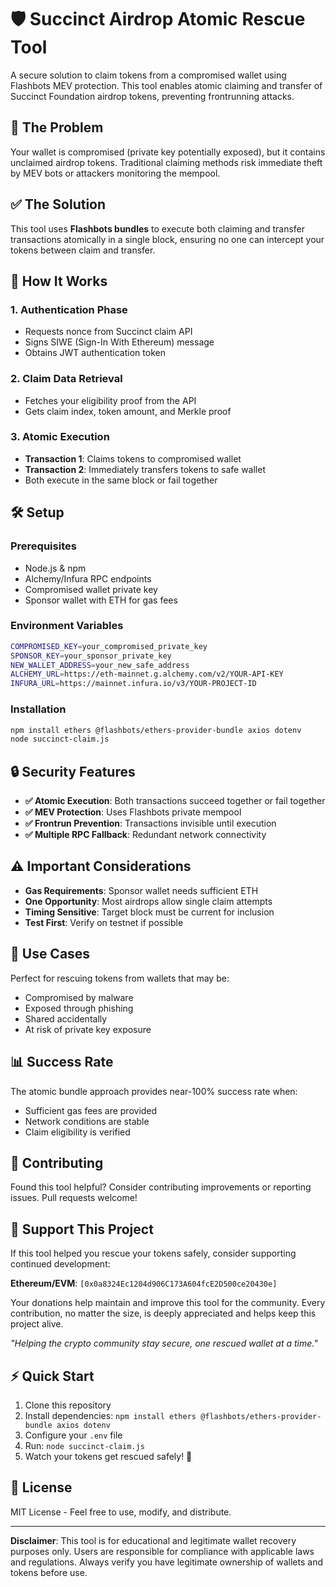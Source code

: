 # 🛡️ Succinct Airdrop Atomic Rescue Tool

A secure solution to claim tokens from a compromised wallet using Flashbots MEV protection. This tool enables atomic claiming and transfer of Succinct Foundation airdrop tokens, preventing frontrunning attacks.

## 🚨 The Problem

Your wallet is compromised (private key potentially exposed), but it contains unclaimed airdrop tokens. Traditional claiming methods risk immediate theft by MEV bots or attackers monitoring the mempool.

## ✅ The Solution

This tool uses **Flashbots bundles** to execute both claiming and transfer transactions atomically in a single block, ensuring no one can intercept your tokens between claim and transfer.

## 🔄 How It Works

### 1. Authentication Phase
- Requests nonce from Succinct claim API
- Signs SIWE (Sign-In With Ethereum) message
- Obtains JWT authentication token

### 2. Claim Data Retrieval
- Fetches your eligibility proof from the API
- Gets claim index, token amount, and Merkle proof

### 3. Atomic Execution
- **Transaction 1**: Claims tokens to compromised wallet
- **Transaction 2**: Immediately transfers tokens to safe wallet
- Both execute in the same block or fail together

## 🛠️ Setup

### Prerequisites
- Node.js & npm
- Alchemy/Infura RPC endpoints
- Compromised wallet private key
- Sponsor wallet with ETH for gas fees

### Environment Variables
```bash
COMPROMISED_KEY=your_compromised_private_key
SPONSOR_KEY=your_sponsor_private_key  
NEW_WALLET_ADDRESS=your_new_safe_address
ALCHEMY_URL=https://eth-mainnet.g.alchemy.com/v2/YOUR-API-KEY
INFURA_URL=https://mainnet.infura.io/v3/YOUR-PROJECT-ID
```

### Installation
```bash
npm install ethers @flashbots/ethers-provider-bundle axios dotenv
node succinct-claim.js
```

## 🔒 Security Features

- **✅ Atomic Execution**: Both transactions succeed together or fail together
- **✅ MEV Protection**: Uses Flashbots private mempool
- **✅ Frontrun Prevention**: Transactions invisible until execution
- **✅ Multiple RPC Fallback**: Redundant network connectivity

## ⚠️ Important Considerations

- **Gas Requirements**: Sponsor wallet needs sufficient ETH
- **One Opportunity**: Most airdrops allow single claim attempts
- **Timing Sensitive**: Target block must be current for inclusion
- **Test First**: Verify on testnet if possible

## 🎯 Use Cases

Perfect for rescuing tokens from wallets that may be:
- Compromised by malware
- Exposed through phishing
- Shared accidentally
- At risk of private key exposure

## 📊 Success Rate

The atomic bundle approach provides near-100% success rate when:
- Sufficient gas fees are provided
- Network conditions are stable
- Claim eligibility is verified

## 🤝 Contributing

Found this tool helpful? Consider contributing improvements or reporting issues. Pull requests welcome!

## 💝 Support This Project

If this tool helped you rescue your tokens safely, consider supporting continued development:

**Ethereum/EVM**: `[0x0a8324Ec1204d906C173A604fcE2D500ce20430e]`

Your donations help maintain and improve this tool for the community. Every contribution, no matter the size, is deeply appreciated and helps keep this project alive.

*"Helping the crypto community stay secure, one rescued wallet at a time."*

## ⚡ Quick Start

1. Clone this repository
2. Install dependencies: `npm install ethers @flashbots/ethers-provider-bundle axios dotenv`
3. Configure your `.env` file
4. Run: `node succinct-claim.js`
5. Watch your tokens get rescued safely! 🎉

## 📜 License

MIT License - Feel free to use, modify, and distribute.

----

**Disclaimer**: This tool is for educational and legitimate wallet recovery purposes only. Users are responsible for compliance with applicable laws and regulations. Always verify you have legitimate ownership of wallets and tokens before use.
